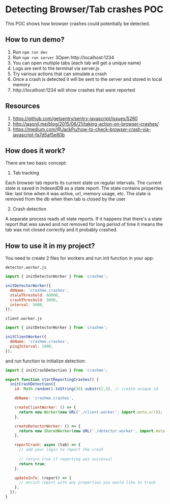 # Detecting Browser/Tab crashes POC

This POC shows how browser crashes could potentially be detected.

## How to run demo?

1. Run `npm run dev`
2. Run `npm run server`
3Open http://localhost:1234
3. You can open multiple tabs (each tab will get a unique name)
4. Logs are sent to the terminal via server.js
5. Try various actions that can simulate a crash
6. Once a crash is detected it will be sent to the server and stored in local memory
7. http://localhost:1234 will show crashes that were reported

## Resources

1. https://github.com/getsentry/sentry-javascript/issues/5280
2. http://jasonjl.me/blog/2015/06/21/taking-action-on-browser-crashes/
3. https://medium.com/@JackPu/how-to-check-browser-crash-via-javascript-fa7d5af5e80b

## How does it work?

There are two basic concept:

1. Tab tracking

Each browser tab reports its current state on regular intervals. The current state is saved in IndexedDB as a state report. 
The state contains properties like: last time when it was active, url, memory usage, etc.
The state is removed from the db when then tab is closed by the user

2. Crash detection

A separate process reads all state reports. If it happens that there's a state report that was saved and not removed for long period of time it means the tab was not closed correctly and it probably crashed. 

## How to use it in my project?

You need to create 2 files for workers and run init function in your app:

`detector.worker.js`

```javascript
import { initDetectorWorker } from 'crashme';

initDetectorWorker({
  dbName: 'crashme.crashes',
  staleThreshold: 60000,
  crashThreshold: 5000,
  interval: 5000,
});
```

`client.worker.js`

```javascript
import { initDetectorWorker } from 'crashme';

initClientWorker({
  dbName: 'crashme.crashes',
  pingInterval: 1000,
});
```

and run function to initialize detection:

```javascript
import { initCrashDetection } from 'crashme';

export function startReportingCrashes() {
  initCrashDetection({
    id: Math.random().toString(36).substr(2,5), // create unique id

    dbName: 'crashme.crashes',

    createClientWorker: () => {
      return new Worker(new URL('./client.worker', import.meta.url));
    },

    createDetectorWorker: () => {
      return new SharedWorker(new URL('./detector.worker', import.meta.url));
    },

    reportCrash: async (tab) => {
      // add your logic to report the crash
        
      // return true if reporting was successul
      return true;
    },

    updateInfo: (report) => {
      // enrich report with any properties you would like to track
    },
  });
}

```


